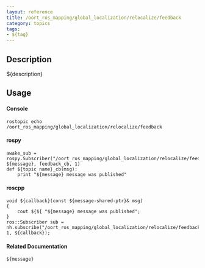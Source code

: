 ```yaml
---
layout: reference
title: /oort_ros_mapping/global_localization/relocalize/feedback
category: topics
tags: 
- ${tag}
---
```


## Description
${description}

## Usage
#### Console
```
rostopic echo /oort_ros_mapping/global_localization/relocalize/feedback
```

#### rospy
```
awake_sub = rospy.Subscriber("/oort_ros_mapping/global_localization/relocalize/feedback", ${message}, feedback_cb, 1)
def ${topic name}_cb(msg):
    print "${message} message was published"
```

#### roscpp
```
void ${callback}(const ${message-shared-ptr}& msg)
{
    cout ${${ "${message} message was published";
}
ros::Subscriber sub = nh.subscribe("/oort_ros_mapping/global_localization/relocalize/feedback", 1, ${callback});
```

#### Related Documentation
``${message}``